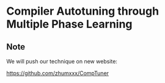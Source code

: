 # Compiler Autotuning through Multiple Phase Learning


## Note

We will push our technique on new website: 

https://github.com/zhumxxx/CompTuner